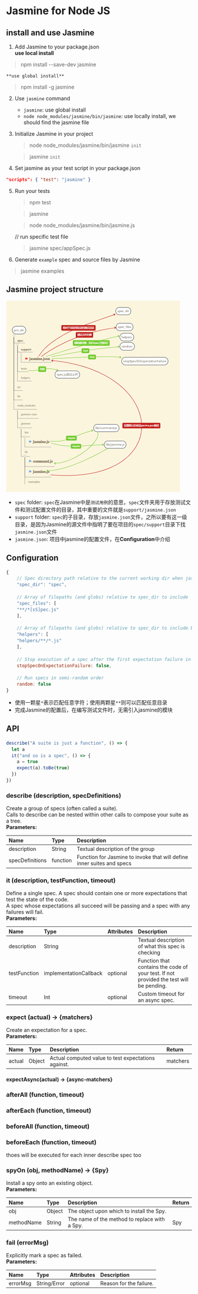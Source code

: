 # Jasmine for Node JS
## install and use Jasmine
1. Add Jasmine to your package.json  
    **use local install**
> npm install --save-dev jasmine

    **use global install**
> npm install -g jasmine

2. Use `jasmine` command
    * `jasmine`: use global install
    * `node node_modules/jasmine/bin/jasmine`: use locally install, we should find the jasmine file

3. Initialize Jasmine in your project
    > node node_modules/jasmine/bin/jasmine `init`  

    > jasmine `init`

4. Set jasmine as your test script in your package.json
```json
"scripts": { "test": "jasmine" }
```

5. Run your tests
    > npm test

    > jasmine

    > node node_modules/jasmine/bin/jasmine.js

    // run specific test file
    > jasmine spec/appSpec.js

6. Generate `example` spec and source files by Jasmine
> jasmine examples

## Jasmine project structure
![jasmine测试项目结构.png](pic\jasmine测试项目结构.png)
* `spec` folder: `spec`在Jasmine中是`测试用例`的意思，`spec`文件夹用于存放测试文件和测试配置文件的目录，其中重要的文件就是`support/jasmine.json`
* `support` folder: `spec`的子目录，存放`jasmine.json`文件，之所以要有这一级目录，是因为Jasmine的源文件中指明了要在项目的`spec/support`目录下找`jasmine.json`文件
* `jasmine.json`: 项目中jasmine的配置文件，在**Configuration**中介绍
## Configuration
```javascript
{
    // Spec directory path relative to the current working dir when jasmine is executed.
    "spec_dir": "spec",

    // Array of filepaths (and globs) relative to spec_dir to include
    "spec_files": [
    "**/*[sS]pec.js"
    ],

    // Array of filepaths (and globs) relative to spec_dir to include before jasmine specs
    "helpers": [
    "helpers/**/*.js"
    ],

    // Stop execution of a spec after the first expectation failure in it
    stopSpecOnExpectationFailure: false,

    // Run specs in semi-random order
    random: false
}
```
* 使用一颗星`*`表示匹配任意字符；使用两颗星`**`则可以匹配任意目录
* 完成Jasmine的配置后，在编写测试文件时，无需引入jasmine的模块

## API
```javascript
describe("A suite is just a function", () => {
  let a
  it("and so is a spec", () => {
    a = true
    expect(a).toBe(true)
  })
})
```
### describe (description, specDefinitions)
Create a group of specs (often called a suite).  
Calls to describe can be nested within other calls to compose your suite as a tree.  
**Parameters:**  

|Name|Type|Description|  
|:---|:---|:---|  
|description|String|Textual description of the group|  
|specDefinitions|function|Function for Jasmine to invoke that will define inner suites and specs|

### it (description, testFunction, timeout)
Define a single spec. A spec should contain one or more expectations that test the state of the code.  
A spec whose expectations all succeed will be passing and a spec with any failures will fail.  
**Parameters:**

|Name|Type|Attributes|Description|  
|:---|:---|:---|:---|  
|description|String| |Textual description of what this spec is checking|
|testFunction|implementationCallback|optional|Function that contains the code of your test. If not provided the test will be pending.|  
|timeout|Int|optional|Custom timeout for an async spec.|

### expect (actual) → {matchers}
Create an expectation for a spec.  
**Parameters:**

|Name|Type|Description|Return|
|:---|:---|:---|:---|  
|actual|Object|Actual computed value to test expectations against.|matchers
#### expectAsync(actual) → {async-matchers}


### afterAll (function, timeout)
### afterEach (function, timeout)
### beforeAll (function, timeout)
### beforeEach (function, timeout)
thoes will be executed for each inner describe spec too

### spyOn (obj, methodName) → {Spy}
Install a spy onto an existing object.  
**Parameters:**

|Name|Type|Description|Return|
|:---|:---|:---|:---|  
|obj|Object|The object upon which to install the Spy.|
|methodName|String|The name of the method to replace with a Spy.|Spy|

### fail (errorMsg)
Explicitly mark a spec as failed.  
**Parameters:**

|Name|Type|Attributes|Description|
|:---|:---|:---|:---|  
|errorMsg|String/Error|optional|Reason for the failure.|

